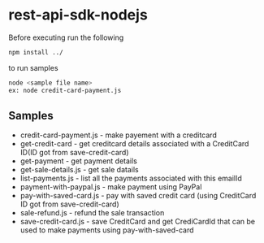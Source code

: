 rest-api-sdk-nodejs
===================

Before executing run the following

```sh
npm install ../
```

to run samples 

```sh
node <sample file name>
ex: node credit-card-payment.js
```
Samples
-------------------

  * credit-card-payment.js - make payement with a creditcard
  * get-credit-card - get creditcard details associated with a CreditCard ID(ID got from save-credit-card)
  * get-payment - get payment details
  * get-sale-details.js - get sale datails
  * list-payments.js - list all the payments associated with this emailId
  * payment-with-paypal.js - make payment using PayPal
  * pay-with-saved-card.js - pay with saved credit card (using CreditCard ID got from save-credit-card)
  * sale-refund.js - refund the sale transaction
  * save-credit-card.js - save CreditCard and get CrediCardId that can be used to make payments using pay-with-saved-card
